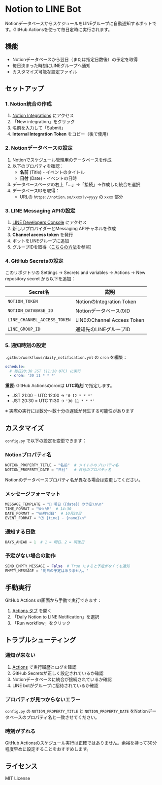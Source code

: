 # Notion to LINE Bot

NotionデータベースからスケジュールをLINEグループに自動通知するボットです。GitHub Actionsを使って毎日定時に実行されます。

## 機能

- Notionデータベースから翌日（または指定日数後）の予定を取得
- 毎日決まった時刻にLINEグループへ通知
- カスタマイズ可能な設定ファイル

## セットアップ

### 1. Notion統合の作成

1. [Notion Integrations](https://www.notion.so/my-integrations) にアクセス
2. 「New integration」をクリック
3. 名前を入力して「Submit」
4. **Internal Integration Token** をコピー（後で使用）

### 2. Notionデータベースの設定

1. Notionでスケジュール管理用のデータベースを作成
2. 以下のプロパティを確認：
   - **名前** (Title) - イベントのタイトル
   - **日付** (Date) - イベントの日時
3. データベースページの右上「...」→「接続」→作成した統合を選択
4. データベースIDを取得：
   - URLの `https://notion.so/xxxx?v=yyyy` の `xxxx` 部分

### 3. LINE Messaging APIの設定

1. [LINE Developers Console](https://developers.line.biz/console/) にアクセス
2. 新しいプロバイダーとMessaging APIチャネルを作成
3. **Channel access token** を発行
4. ボットをLINEグループに追加
5. グループIDを取得（[こちらの方法](https://developers.line.biz/ja/docs/messaging-api/getting-started/)を参照）

### 4. GitHub Secretsの設定

このリポジトリの Settings → Secrets and variables → Actions → New repository secret から以下を追加：

| Secret名 | 説明 |
|---------|------|
| `NOTION_TOKEN` | NotionのIntegration Token |
| `NOTION_DATABASE_ID` | NotionデータベースのID |
| `LINE_CHANNEL_ACCESS_TOKEN` | LINEのChannel Access Token |
| `LINE_GROUP_ID` | 通知先のLINEグループID |

### 5. 通知時刻の設定

`.github/workflows/daily_notification.yml` の `cron` を編集：
```yaml
schedule:
  # 毎日20:30 JST (11:30 UTC) に実行
  - cron: '30 11 * * *'
```

**重要**: GitHub Actionsのcronは **UTC時刻** で指定します。
- JST 21:00 = UTC 12:00 → `'0 12 * * *'`
- JST 20:30 = UTC 11:30 → `'30 11 * * *'`

※ 実際の実行には数分〜数十分の遅延が発生する可能性があります

## カスタマイズ

`config.py` で以下の設定を変更できます：

### Notionプロパティ名
```python
NOTION_PROPERTY_TITLE = "名前"  # タイトルのプロパティ名
NOTION_PROPERTY_DATE = "日付"   # 日付のプロパティ名
```

Notionのデータベースプロパティ名が異なる場合は変更してください。

### メッセージフォーマット
```python
MESSAGE_TEMPLATE = "📅 明日（{date}）の予定\n\n"
TIME_FORMAT = "%H:%M"  # 14:30
DATE_FORMAT = "%m月%d日"  # 10月28日
EVENT_FORMAT = "🕐 {time} - {name}\n"
```

### 通知する日数
```python
DAYS_AHEAD = 1  # 1 = 明日、2 = 明後日
```

### 予定がない場合の動作
```python
SEND_EMPTY_MESSAGE = False  # True にすると予定がなくても通知
EMPTY_MESSAGE = "明日の予定はありません。"
```

## 手動実行

GitHub Actions の画面から手動で実行できます：

1. [Actions タブ](../../actions) を開く
2. 「Daily Notion to LINE Notification」を選択
3. 「Run workflow」をクリック

## トラブルシューティング

### 通知が来ない

1. [Actions](../../actions) で実行履歴とログを確認
2. GitHub Secretsが正しく設定されているか確認
3. Notionデータベースに統合が接続されているか確認
4. LINE botがグループに招待されているか確認

### プロパティが見つからないエラー

`config.py` の `NOTION_PROPERTY_TITLE` と `NOTION_PROPERTY_DATE` をNotionデータベースのプロパティ名と一致させてください。

### 時刻がずれる

GitHub Actionsのスケジュール実行は正確ではありません。余裕を持って30分程度早めに設定することをおすすめします。

## ライセンス

MIT License
